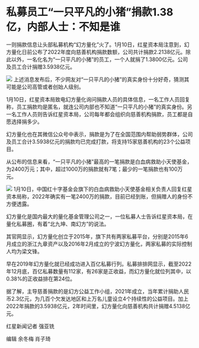 # 私募员工“一只平凡的小猪”捐款1.38亿，内部人士：不知是谁

一则捐款信息让头部私募机构“幻方量化”火了。1月10日，红星资本局注意到，幻方量化日前公布了2022年度向慈善机构捐款数额，公司共计捐款2.2138亿元。除此以外，一名化名为“一只平凡的小猪”的员工，一个人就捐了1.3800亿元。公司及员工合计捐赠3.5938亿元。

![](https://inews.gtimg.com/newsapp_bt/0/15603316250/1000)
上述消息发布后，不少网友对“一只平凡的小猪”的真实身份十分好奇，猜测其可能是公司高管或者创始人级别。

1月10日，红星资本局致电幻方量化询问捐款人员的具体信息，一名工作人员回复称，员工捐款均是匿名，就连公司内部也不知道“一只平凡的小猪”的真实身份。另一名工作人员则告诉红星资本局，公司每年都会组织向慈善机构捐款，员工都是自愿选择捐多少。

幻方量化也在其微信公众号中表示，捐款是为了在全国范围内帮助弱势群体，公司及员工合计3.5938亿元的捐款均已完成打款，将支持15家慈善机构的23个公益项目。

从公布的信息来看，“一只平凡的小猪”最高的一笔捐款是白血病救助小天使基金，为2400万元；其中，超过1000万的捐款就有7笔；最少的一笔捐款也有100万元。

![](https://inews.gtimg.com/newsapp_bt/0/15603316254/1000)
1月10日，中国红十字基金会旗下的白血病救助小天使基金相关负责人回复红星资本局称，2022年确实有一笔2400万的捐款，目前已经到账，但捐赠人的身份不方便透露。

幻方量化是国内最大的量化基金管理公司之一，一位私募人士告诉红星资本局，在量化私募圈，有着“北九坤、南幻方”的说法。

其官网显示，幻方量化创立于2015年，旗下共有两家私募平台，分别是2015年6月成立的浙江九章资产以及2016年2月成立的宁波幻方量化，两家私募的实际控制人均为梁文锋。

早在2019年幻方量化就已经成功进入百亿私募行列。私募排排网显示，截至2022年12月底，百亿私募数量有112家，有26家是正收益，而幻方量化就位列其中，以0.38%的正收益排在第24位。

据了解，主导慈善捐款的是幻方公益工作小组，2021年成立，当年累计捐助人民币2.3亿元，为几百个欠发达地区和上万名儿童设立4个持续性的公益项目。加上2022年捐款的3.5938亿元，2年时间里，幻方量化向慈善机构共计捐赠4.5138亿元。

红星新闻记者 强亚铣

编辑 余冬梅 肖子琦


